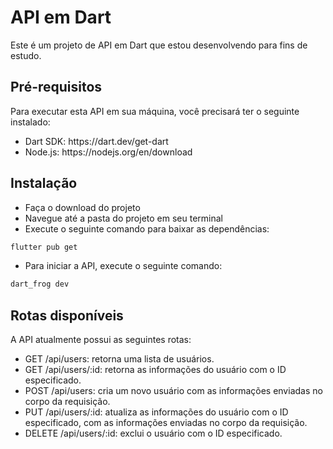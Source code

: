 <h1>API em Dart</h2>
<p>Este é um projeto de API em Dart que estou desenvolvendo para fins de estudo.</p>
<h2>Pré-requisitos</h2>
<p>Para executar esta API em sua máquina, você precisará ter o seguinte instalado:</p>
<ul>
<li>Dart SDK: <a>https://dart.dev/get-dart</a></li>
<li>Node.js: <a>https://nodejs.org/en/download</a></li>
</ul>
<h2>Instalação</h2>

<ul>
<li>Faça o download do projeto</li>
<li>Navegue até a pasta do projeto em seu terminal</li>
<li>Execute o seguinte comando para baixar as dependências:</li>
</ul>

```bash
flutter pub get
```
<ul>
<li>Para iniciar a API, execute o seguinte comando:</li>
</ul>

```bash
dart_frog dev
```
<h2>Rotas disponíveis</h2>
<p>A API atualmente possui as seguintes rotas:</p>

<ul>
<li>GET /api/users: retorna uma lista de usuários.</li>
<li>GET /api/users/:id: retorna as informações do usuário com o ID especificado.</li>
<li>POST /api/users: cria um novo usuário com as informações enviadas no corpo da requisição.</li>
<li>PUT /api/users/:id: atualiza as informações do usuário com o ID especificado, com as informações enviadas no corpo da requisição.</li>
<li>DELETE /api/users/:id: exclui o usuário com o ID especificado.</li>
</ul>